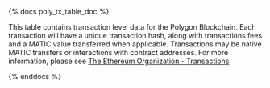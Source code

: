 {% docs poly_tx_table_doc %}

This table contains transaction level data for the Polygon Blockchain. Each transaction will have a unique transaction hash, along with transactions fees and a MATIC value transferred when applicable. Transactions may be native MATIC transfers or interactions with contract addresses. For more information, please see [The Ethereum Organization - Transactions](https://ethereum.org/en/developers/docs/transactions/)

{% enddocs %}